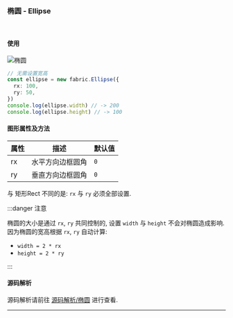 ### 椭圆 - Ellipse
<br/>

#### 使用

<Image src="https://s2.loli.net/2022/11/30/DA5dI1hrQ3EvxVG.png" title="椭圆" />

```ts
// 无需设置宽高
const ellipse = new fabric.Ellipse({
  rx: 100,
  ry: 50,
})
console.log(ellipse.width) // -> 200
console.log(ellipse.height) // -> 100
```

#### 图形属性及方法

| 属性  | 描述       | 默认值 |
|-----|----------|-----|
| rx  | 水平方向边框圆角 | `0` |
| ry  | 垂直方向边框圆角 | `0` |

与 矩形Rect 不同的是: `rx` 与 `ry` 必须全部设置.

:::danger 注意

椭圆的大小是通过 `rx`, `ry` 共同控制的, 设置 `width` 与 `height` 不会对椭圆造成影响.  
因为椭圆的宽高根据 `rx`, `ry` 自动计算:
+ `width = 2 * rx`
+ `height = 2 * ry`


:::

#### 源码解析

源码解析请前往 [源码解析/椭圆](/fabric/source/ellipse.md) 进行查看.

---
